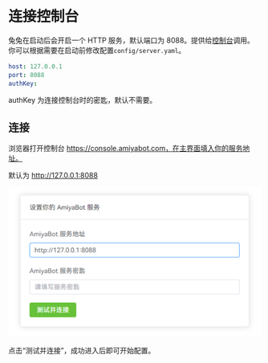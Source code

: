 # 连接控制台

兔兔在启动后会开启一个 HTTP 服务，默认端口为 8088。提供给[控制台](https://console.amiyabot.com)调用。你可以根据需要在启动前修改配置`config/server.yaml`。

```yaml
host: 127.0.0.1
port: 8088
authKey:
```

authKey 为连接控制台时的密匙，默认不需要。

## 连接

浏览器打开控制台 https://console.amiyabot.com，在主界面填入你的服务地址。

默认为 http://127.0.0.1:8088

![img.png](../../../assets/console/link.png)

点击“测试并连接”，成功进入后即可开始配置。
